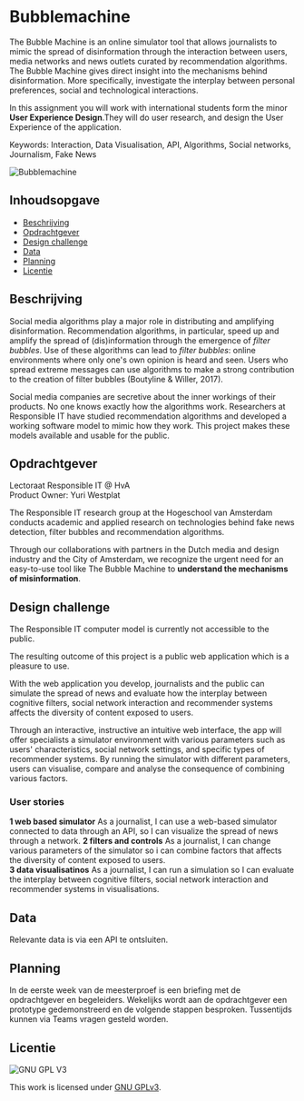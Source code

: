 # Bubblemachine
The Bubble Machine is an online simulator tool that allows journalists to mimic the spread of disinformation through the interaction between users, media networks and news outlets curated by recommendation algorithms. The Bubble Machine gives direct insight into the mechanisms behind disinformation. More specifically, investigate the interplay between personal preferences, social and technological interactions. 

In this assignment you will work with international students form the minor **User Experience Design**.They will do user research, and design the User Experience of the application.

Keywords: Interaction, Data Visualisation, API, Algorithms, Social networks, Journalism, Fake News

![Bubblemachine](https://github.com/cmda-minor-web-cases/bubblemachine/blob/main/assets/bubblemachine.png?raw=true)

## Inhoudsopgave
  * [Beschrijving](#beschrijving)
  * [Opdrachtgever](#opdrachtgever)
  * [Design challenge](#design-challege)
  * [Data](#data)
  * [Planning](#planning)
  * [Licentie](#licentie)

## Beschrijving
Social media algorithms play a major role in distributing and amplifying disinformation. Recommendation algorithms, in particular, speed up and amplify the spread of (dis)information through the emergence of *filter bubbles*. Use of these algorithms can lead to _filter bubbles_: online environments where only one's own opinion is heard and seen. Users who spread extreme messages can use algorithms to make a strong contribution to the creation of filter bubbles (Boutyline & Willer, 2017).

Social media companies are secretive about the inner workings of their products. No one knows exactly how the algorithms work. Researchers at Responsible IT have studied recommendation algorithms and developed a working software model to mimic how they work. This project makes these models available and usable for the public. 

## Opdrachtgever
Lectoraat Responsible IT @ HvA  
Product Owner: Yuri Westplat

The Responsible IT research group at the Hogeschool van Amsterdam conducts academic and applied research on technologies behind fake news detection, filter bubbles and recommendation algorithms. 

Through our collaborations with partners in the Dutch media and design industry and the City of Amsterdam, we recognize the urgent need for an easy-to-use tool like The Bubble Machine to **understand the mechanisms of misinformation**.

## Design challenge
The Responsible IT computer model is currently not accessible to the public. 

The resulting outcome of this project is a public web application which is a pleasure to use. 

With the  web application you develop, journalists and the public can simulate the spread of news and evaluate how the interplay between cognitive filters, social network interaction and recommender systems affects the diversity of content exposed to users. 

Through an interactive, instructive an intuitive web interface, the app will offer specialists a simulator environment with various parameters such as users' characteristics, social network settings, and specific types of recommender systems. By running the simulator with different parameters, users can visualise, compare and analyse the consequence of combining various factors.



### User stories
**1 web based simulator**
As a journalist, I can use a web-based simulator connected to data through an API, so I can visualize the spread of news through a network. 
**2 filters and controls**
As a journalist, I can change various parameters of the simulator so i can combine factors that affects the diversity of content exposed to users.  
**3 data visualisatinos**
As a journalist, I can run a simulation so I can evaluate the interplay between cognitive filters, social network interaction and recommender systems in  visualisations. 

## Data
Relevante data is via een API te ontsluiten.

## Planning
In de eerste week van de meesterproef is een briefing met de opdrachtgever en begeleiders. Wekelijks wordt aan de opdrachtgever een prototype gedemonstreerd en de volgende stappen besproken. Tussentijds kunnen via Teams vragen gesteld worden.

## Licentie

![GNU GPL V3](https://www.gnu.org/graphics/gplv3-127x51.png)

This work is licensed under [GNU GPLv3](./LICENSE).
